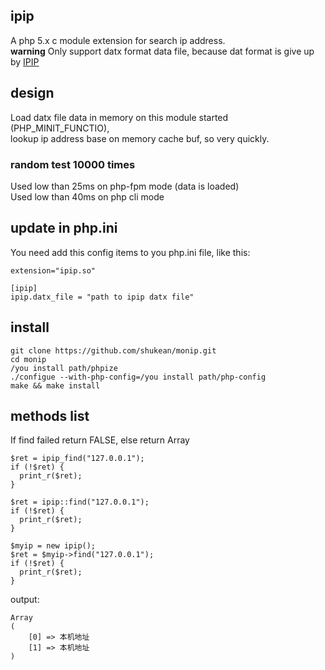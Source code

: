 ## ipip  
A php 5.x c module extension for search ip address.  
**warning**
Only support datx format data file, because dat format is give up by [IPIP](https://en.ipip.net/?origin=CN)  

## design 
Load datx file data in memory on this module started (PHP_MINIT_FUNCTIO),  
lookup ip address base on memory cache buf, so very quickly.  
### random test 10000 times  
Used low than 25ms on php-fpm mode (data is loaded)  
Used low than 40ms on php cli mode  

## update in php.ini
You need add this config items to you php.ini file, like this:  
```
extension="ipip.so"

[ipip]
ipip.datx_file = "path to ipip datx file"
```

## install
```
git clone https://github.com/shukean/monip.git  
cd monip  
/you install path/phpize  
./configue --with-php-config=/you install path/php-config  
make && make install  
```

## methods list
If find failed return FALSE, else return Array  
```
$ret = ipip_find("127.0.0.1");
if (!$ret) {
  print_r($ret);
}
```

```
$ret = ipip::find("127.0.0.1");
if (!$ret) {
  print_r($ret);
}
```

```
$myip = new ipip();
$ret = $myip->find("127.0.0.1");
if (!$ret) {
  print_r($ret);
}
```

output:  
```
Array
(
    [0] => 本机地址
    [1] => 本机地址
)
```
